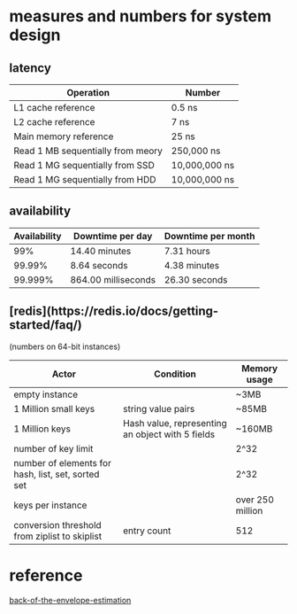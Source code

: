 # measures and numbers for system design

<h2>latency</h2>

|Operation|Number|
|---|---|
|L1 cache reference|0.5 ns|
|L2 cache reference|7 ns|
|Main memory reference|25 ns|
|Read 1 MB sequentially from meory|250,000 ns|
|Read 1 MG sequentially from SSD|10,000,000 ns|
|Read 1 MG sequentially from HDD|10,000,000 ns|

<h2>availability</h2>

|Availability|Downtime per day|Downtime per month|
|---|---|---|
|99%|14.40 minutes|7.31 hours|
|99.99%|8.64 seconds|4.38 minutes|
|99.999%|864.00 milliseconds|26.30 seconds|

<h2>[redis](https://redis.io/docs/getting-started/faq/)</h2>

(numbers on 64-bit instances) 

|Actor|Condition|Memory usage|
|---|---|---|
|empty instance|| ~3MB|
|1 Million small keys|string value pairs| ~85MB|
|1 Million keys|Hash value, representing an object with 5 fields| ~160MB|
|number of key limit|| 2^32|
|number of elements for hash, list, set, sorted set|| 2^32|
|keys per instance|| over 250 million|
|conversion threshold from ziplist to skiplist|entry count| 512| 



# reference 

[back-of-the-envelope-estimation](https://bytebytego.com/courses/system-design-interview/back-of-the-envelope-estimation)
